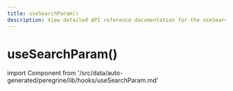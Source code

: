 ```yaml
---
title: useSearchParam()
description: View detailed API reference documentation for the useSearchParam() custom React hook in the Peregrine package of the PWA Studio framework.
---
```


# useSearchParam()

<!--
The reference doc content is generated automatically from the source code.
To update this section, update the doc blocks in the source code
-->

import Component from '/src/data/auto-generated/peregrine/lib/hooks/useSearchParam.md'

<Component />
